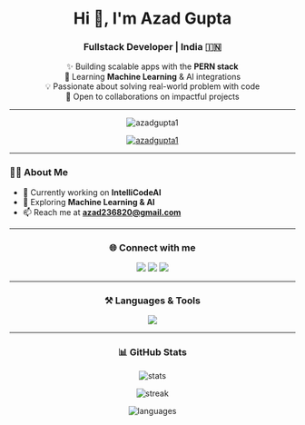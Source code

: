 <h1 align="center">Hi 👋, I'm Azad Gupta</h1>
<h3 align="center">Fullstack Developer | India 🇮🇳 </h3>

<p align="center">
✨ Building scalable apps with the <b>PERN stack</b> <br/>
🌱 Learning <b>Machine Learning</b> & AI integrations <br/>
💡 Passionate about solving real-world problem with code <br/>
🤝 Open to collaborations on impactful projects

</p>

---

<p align="center"> 
  <img src="https://komarev.com/ghpvc/?username=azadgupta1&label=Profile%20Views&color=lightgrey&style=for-the-badge" alt="azadgupta1" /> 
</p>

<p align="center"> 
  <a href="https://github.com/ryo-ma/github-profile-trophy">
    <img src="https://github-profile-trophy.vercel.app/?username=azadgupta1&theme=darkhub&no-frame=true&row=2&column=3" alt="azadgupta1" />
  </a> 
</p>

---

### 🧑‍💻 About Me
- 🔭 Currently working on **IntelliCodeAI**  
- 🌱 Exploring **Machine Learning & AI**  
- 📫 Reach me at **azad236820@gmail.com**  

---

<h3 align="center">🌐 Connect with me</h3>
<p align="center">
<a href="https://linkedin.com/in/azad-gupta-b03a6b252" target="blank"><img src="https://img.shields.io/badge/LinkedIn-0A66C2?style=for-the-badge&logo=linkedin&logoColor=white" /></a>
<a href="https://codeforces.com/profile/azadgupta" target="blank"><img src="https://img.shields.io/badge/Codeforces-1F8ACB?style=for-the-badge&logo=codeforces&logoColor=white" /></a>
<a href="https://www.leetcode.com/azadgupta23" target="blank"><img src="https://img.shields.io/badge/LeetCode-FFA116?style=for-the-badge&logo=leetcode&logoColor=white" /></a>
</p>

---

<h3 align="center">⚒️ Languages & Tools</h3>
<p align="center"> 
<img src="https://skillicons.dev/icons?i=cpp,html,css,js,react,nodejs,express,postgresql,tailwind,postman&theme=dark" />
</p>

---

<h3 align="center">📊 GitHub Stats</h3>
<p align="center">
  <img src="https://github-readme-stats.vercel.app/api?username=azadgupta1&show_icons=true&theme=radical&hide_border=true" alt="stats" />
</p>

<p align="center">
  <img src="https://github-readme-streak-stats.herokuapp.com/?user=azadgupta1&theme=radical&hide_border=true" alt="streak" />
</p>

<p align="center">
  <img src="https://github-readme-stats.vercel.app/api/top-langs?username=azadgupta1&show_icons=true&locale=en&layout=compact&theme=radical&hide_border=true" alt="languages" />
</p>

